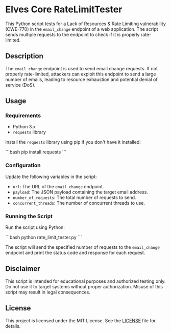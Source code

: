 
# Elves Core RateLimitTester

This Python script tests for a Lack of Resources & Rate Limiting vulnerability (CWE-770) in the `email_change` endpoint of a web application. The script sends multiple requests to the endpoint to check if it is properly rate-limited.

## Description

The `email_change` endpoint is used to send email change requests. If not properly rate-limited, attackers can exploit this endpoint to send a large number of emails, leading to resource exhaustion and potential denial of service (DoS).

## Usage

### Requirements

- Python 3.x
- `requests` library

Install the `requests` library using pip if you don't have it installed:

\`\`\`bash
pip install requests
\`\`\`

### Configuration

Update the following variables in the script:

- `url`: The URL of the `email_change` endpoint.
- `payload`: The JSON payload containing the target email address.
- `number_of_requests`: The total number of requests to send.
- `concurrent_threads`: The number of concurrent threads to use.

### Running the Script

Run the script using Python:

\`\`\`bash
python rate_limit_tester.py
\`\`\`

The script will send the specified number of requests to the `email_change` endpoint and print the status code and response for each request.

## Disclaimer

This script is intended for educational purposes and authorized testing only. Do not use it to target systems without proper authorization. Misuse of this script may result in legal consequences.

## License

This project is licensed under the MIT License. See the [LICENSE](LICENSE) file for details.
